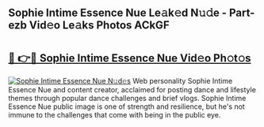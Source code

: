 ## Sophie Intime Essence Nue Le𝚊k𝚎d N𝚞𝚍e - Part-ezb Vid𝚎o Le𝚊ks Photos ACkGF

# <h2><a href="http://fb7i3rg.evod.top/?m=Sophie+Intime+Essence+Nue">🔗 👉🔴 Sophie Intime Essence Nue Vid𝚎o Ph𝚘t𝚘s</a></h2>

[![Sophie Intime Essence Nue N𝚞d𝚎s](https://i.imgur.com/8V9OHl7.gif)](http://fb7i3rg.evod.top/?m=Sophie+Intime+Essence+Nue)
Web personality Sophie Intime Essence Nue and content creator, acclaimed for posting dance and lifestyle themes through popular dance challenges and brief vlogs. Sophie Intime Essence Nue public image is one of strength and resilience, but he's not immune to the challenges that come with being in the public eye. 
